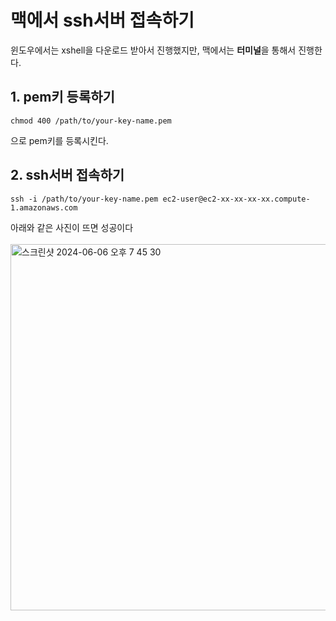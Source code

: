 # 맥에서 ssh서버 접속하기

윈도우에서는 xshell을 다운로드 받아서 진행했지만, 맥에서는 <strong>터미널</strong>을 통해서 진행한다.
## 1. pem키 등록하기
```shell
chmod 400 /path/to/your-key-name.pem
```
으로 pem키를 등록시킨다.

## 2. ssh서버 접속하기
```shell
ssh -i /path/to/your-key-name.pem ec2-user@ec2-xx-xx-xx-xx.compute-1.amazonaws.com
```
아래와 같은 사진이 뜨면 성공이다 <br><br>
<img width="586" alt="스크린샷 2024-06-06 오후 7 45 30" src="https://github.com/Yanghuiwon22/memo/assets/127187225/98662619-262d-41ec-ac42-fb0645617c6f"><br>
